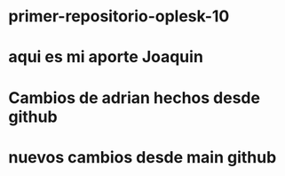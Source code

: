 # primer-repositorio-oplesk-10
# aqui es mi aporte Joaquin
# Cambios de adrian hechos desde github
# nuevos cambios desde main github
